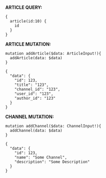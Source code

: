 **ARTICLE QUERY:**

```
{
  article(id:10) {
    id
  }
}

```
**ARTICLE MUTATION:**

```
mutation addArticle($data: ArticleInput!){
  addArticle(data: $data)
}

```
```
{
  "data": {
    "id": 123,
    "title": "123",
    "channel_id": "123",
    "user_id": "123",
    "author_id": "123"
  }
}
```

**CHANNEL MUTATION:**

```
mutation addChannel($data: ChannelInput!){
  addChannel(data: $data)
}

```
```
{
  "data": {
    "id": 123,
    "name": "Some Channel",
    "description": "Some Description"
  }
}
```